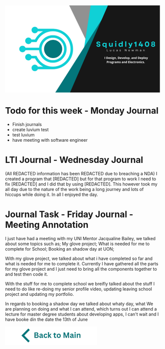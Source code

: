 ![Header](https://raw.githubusercontent.com/Squidly1408/Journals-Term-1-2024/main/title.png
)
# Todo for this week - Monday Journal
- Finish journals
- create luvium test
- test luvium
- have meeting with software engineer 

# LTI Journal - Wednesday Journal

(All REDACTED information has been REDACTED due to breaching a NDA)
I created a program that [REDACTED] but for that program to work I need to fix [REDACTED] and I did that by using [REDACTED]. This however took my all day due to the nature of the work being a long journey and lots of hiccups while doing it.
In all I enjoyed the day.

# Journal Task - Friday Journal - Meeting Annotation
I just have had a meeting with my UNI Mentor Jacqualine Bailey, we talked about some topics such as;
My glove project;
What is needed for me to complete for School;
Booking an shadow day at UON;

With my glove project, we talked about what i have completed so far and what is needed for me to complete it. Currently I have gathered all the parts for my glove project and I just need to bring all the components together to and test then code it.

With the stuff for me to complete school we breifly talked about the stuff I need to do like re-doing my senior profile video, updating leaving school project and updating my portfolio.

In regards to booking a shadow day we talked about whaty day, what We are planning on doing and what I can attend, which turns out I can attend a lecture for master degree students about developing apps, I can't wait and I have booke din the date the 13th of June


[![back to main](https://raw.githubusercontent.com/Squidly1408/Journals-Term-2-2024/main/Back%20to%20Main.png)](https://github.com/Squidly1408/Journals-Term-2-2024/blob/main/Readme.md)